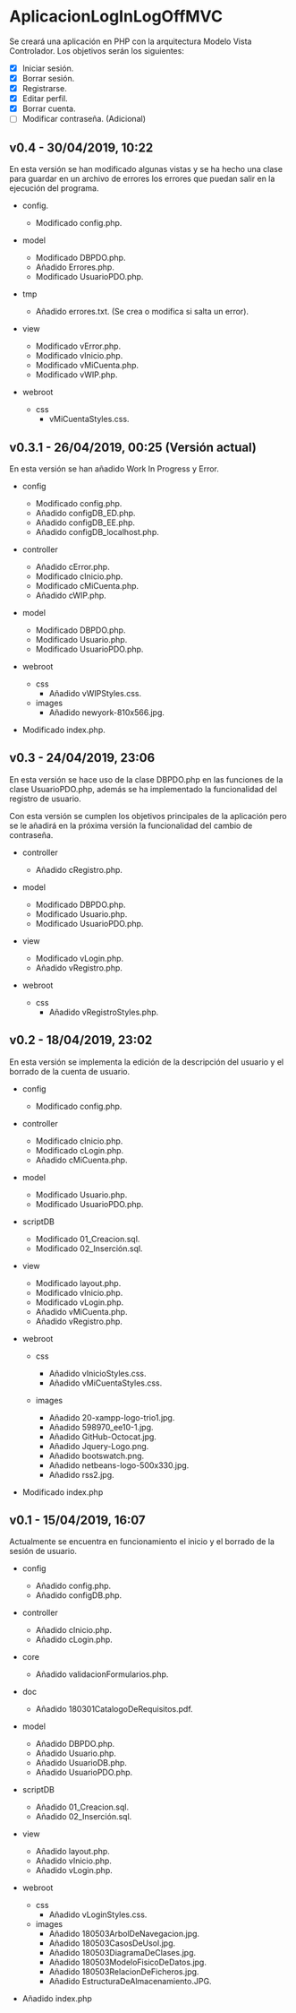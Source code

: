 # AplicacionLogInLogOffMVC
Se creará una aplicación en PHP con la arquitectura Modelo Vista Controlador. Los objetivos serán los siguientes:

- [x] Iniciar sesión.
- [x] Borrar sesión.
- [x] Registrarse.
- [x] Editar perfil.
- [x] Borrar cuenta.
- [ ] Modificar contraseña. (Adicional)

## v0.4 - 30/04/2019, 10:22
En esta versión se han modificado algunas vistas y se ha hecho una clase para guardar en un archivo de errores los
errores que puedan salir en la ejecución del programa.

* config.
    * Modificado config.php.

* model
    * Modificado DBPDO.php.
    * Añadido Errores.php.
    * Modificado UsuarioPDO.php.

* tmp
    * Añadido errores.txt. (Se crea o modifica si salta un error).

* view
    * Modificado vError.php.
    * Modificado vInicio.php.
    * Modificado vMiCuenta.php.
    * Modificado vWIP.php.

* webroot
    * css
        * vMiCuentaStyles.css.

## v0.3.1 - 26/04/2019, 00:25 (Versión actual)
En esta versión se han añadido Work In Progress y Error.

* config
    * Modificado config.php.
    * Añadido configDB_ED.php.
    * Añadido configDB_EE.php.
    * Añadido configDB_localhost.php.

* controller
    * Añadido cError.php.
    * Modificado cInicio.php.
    * Modificado cMiCuenta.php.
    * Añadido cWIP.php.

* model
    * Modificado DBPDO.php.
    * Modificado Usuario.php.
    * Modificado UsuarioPDO.php.

* webroot
    * css
        * Añadido vWIPStyles.css.
    * images
        * Añadido newyork-810x566.jpg.

* Modificado index.php.

## v0.3 - 24/04/2019, 23:06
En esta versión se hace uso de la clase DBPDO.php en las funciones de la clase UsuarioPDO.php, además se ha 
implementado la funcionalidad del registro de usuario. 

Con esta versión se cumplen los objetivos principales de la aplicación pero se le añadirá en la próxima versión
la funcionalidad del cambio de contraseña.

* controller
    * Añadido cRegistro.php.

* model
    * Modificado DBPDO.php.
    * Modificado Usuario.php.
    * Modificado UsuarioPDO.php.
    
* view
    * Modificado vLogin.php.
    * Añadido vRegistro.php.

* webroot
    * css
        * Añadido vRegistroStyles.php.

## v0.2 - 18/04/2019, 23:02
En esta versión se implementa la edición de la descripción del usuario y el borrado de la cuenta de usuario.

* config
    * Modificado config.php.

* controller
    * Modificado cInicio.php.
    * Modificado cLogin.php.
    * Añadido cMiCuenta.php.

* model
    * Modificado Usuario.php.
    * Modificado UsuarioPDO.php.

* scriptDB
    * Modificado 01_Creacion.sql.
    * Modificado 02_Inserción.sql.

* view
    * Modificado layout.php.
    * Modificado vInicio.php.
    * Modificado vLogin.php.
    * Añadido vMiCuenta.php.
    * Añadido vRegistro.php.

* webroot
    * css
        * Añadido vInicioStyles.css.
        * Añadido vMiCuentaStyles.css.

    * images
        * Añadido 20-xampp-logo-trio1.jpg.
        * Añadido 598970_ee10-1.jpg.
        * Añadido GitHub-Octocat.jpg.
        * Añadido Jquery-Logo.png.
        * Añadido bootswatch.png.
        * Añadido netbeans-logo-500x330.jpg.
        * Añadido rss2.jpg.

* Modificado index.php

## v0.1 - 15/04/2019, 16:07
Actualmente se encuentra en funcionamiento el inicio y el borrado de la sesión de usuario.

* config
    * Añadido config.php.
    * Añadido configDB.php.

* controller
    * Añadido cInicio.php.
    * Añadido cLogin.php.

* core
    * Añadido validacionFormularios.php.

* doc
    * Añadido 180301CatalogoDeRequisitos.pdf.

* model
    * Añadido DBPDO.php.
    * Añadido Usuario.php.
    * Añadido UsuarioDB.php.
    * Añadido UsuarioPDO.php.

* scriptDB
    * Añadido 01_Creacion.sql.
    * Añadido 02_Inserción.sql.

* view
    * Añadido layout.php.
    * Añadido vInicio.php.
    * Añadido vLogin.php.

* webroot
    * css
        * Añadido vLoginStyles.css.
    * images
        * Añadido 180503ArbolDeNavegacion.jpg.
        * Añadido 180503CasosDeUsol.jpg.
        * Añadido 180503DiagramaDeClases.jpg.
        * Añadido 180503ModeloFisicoDeDatos.jpg.
        * Añadido 180503RelacionDeFicheros.jpg.
        * Añadido EstructuraDeAlmacenamiento.JPG.

* Añadido index.php
